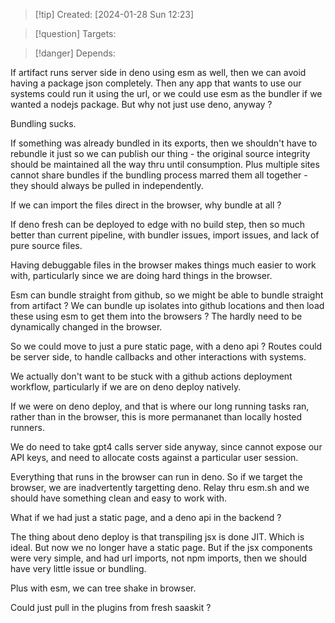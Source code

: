 
>[!tip] Created: [2024-01-28 Sun 12:23]

>[!question] Targets: 

>[!danger] Depends: 

If artifact runs server side in deno using esm as well, then we can avoid having a package json completely.  Then any app that wants to use our systems could run it using the url, or we could use esm as the bundler if we wanted a nodejs package.  But why not just use deno, anyway ?

Bundling sucks.

If something was already bundled in its exports, then we shouldn't have to rebundle it just so we can publish our thing - the original source integrity should be maintained all the way thru until consumption.  Plus multiple sites cannot share bundles if the bundling process marred them all together - they should always be pulled in independently.

If we can import the files direct in the browser, why bundle at all ?

If deno fresh can be deployed to edge with no build step, then so much better than current pipeline, with bundler issues, import issues, and lack of pure source files.

Having debuggable files in the browser makes things much easier to work with, particularly since we are doing hard things in the browser.

Esm can bundle straight from github, so we might be able to bundle straight from artifact ?
We can bundle up isolates into github locations and then load these using esm to get them into the browsers ?  The hardly need to be dynamically changed in the browser.

So we could move to just a pure static page, with a deno api ?
Routes could be server side, to handle callbacks and other interactions with systems.

We actually don't want to be stuck with a github actions deployment workflow, particularly if we are on deno deploy natively.

If we were on deno deploy, and that is where our long running tasks ran, rather than in the browser, this is more permananet than locally hosted runners.

We do need to take gpt4 calls server side anyway, since cannot expose our API keys, and need to allocate costs against a particular user session.

Everything that runs in the browser can run in deno.  So if we target the browser, we are inadvertently targetting deno.  Relay thru esm.sh and we should have something clean and easy to work with.

What if we had just a static page, and a deno api in the backend ?

The thing about deno deploy is that transpiling jsx is done JIT.  Which is ideal.
But now we no longer have a static page.
But if the jsx components were very simple, and had url imports, not npm imports, then we should have very little issue or bundling.

Plus with esm, we can tree shake in browser.

Could just pull in the plugins from fresh saaskit ?